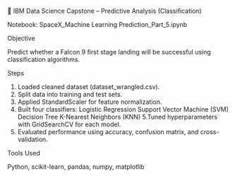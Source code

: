 🤖 IBM Data Science Capstone – Predictive Analysis (Classification)

Notebook: SpaceX_Machine Learning Prediction_Part_5.ipynb

Objective

Predict whether a Falcon 9 first stage landing will be successful using classification algorithms.

Steps
1. Loaded cleaned dataset (dataset_wrangled.csv).
2. Split data into training and test sets.
3. Applied StandardScaler for feature normalization.
4. Built four classifiers:
  Logistic Regression
  Support Vector Machine (SVM)
  Decision Tree
  K-Nearest Neighbors (KNN)
5.Tuned hyperparameters with GridSearchCV for each model.
6. Evaluated performance using accuracy, confusion matrix, and cross-validation.

Tools Used

Python, scikit-learn, pandas, numpy, matplotlib
